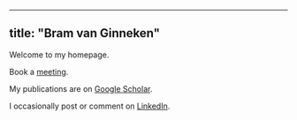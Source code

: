 
---
title: "Bram van Ginneken"
---
Welcome to my homepage. 

Book a [meeting](https://calendar.app.google/EhqYMMWZJTcncAgr8).

My publications are on [Google Scholar](https://scholar.google.com/citations?user=O1j6_MsAAAAJ).

I occasionally post or comment on [LinkedIn](https://www.linkedin.com/in/bramvanginneken/).

